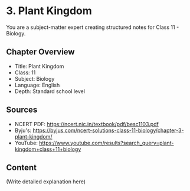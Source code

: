 # 3. Plant Kingdom

You are a subject-matter expert creating structured notes for Class 11 - Biology.

## Chapter Overview
- Title: Plant Kingdom
- Class: 11
- Subject: Biology
- Language: English
- Depth: Standard school level

## Sources
- NCERT PDF: https://ncert.nic.in/textbook/pdf/besc1103.pdf
- Byju's: https://byjus.com/ncert-solutions-class-11-biology/chapter-3-plant-kingdom/
- YouTube: https://www.youtube.com/results?search_query=plant-kingdom+class+11+biology

## Content
(Write detailed explanation here)
